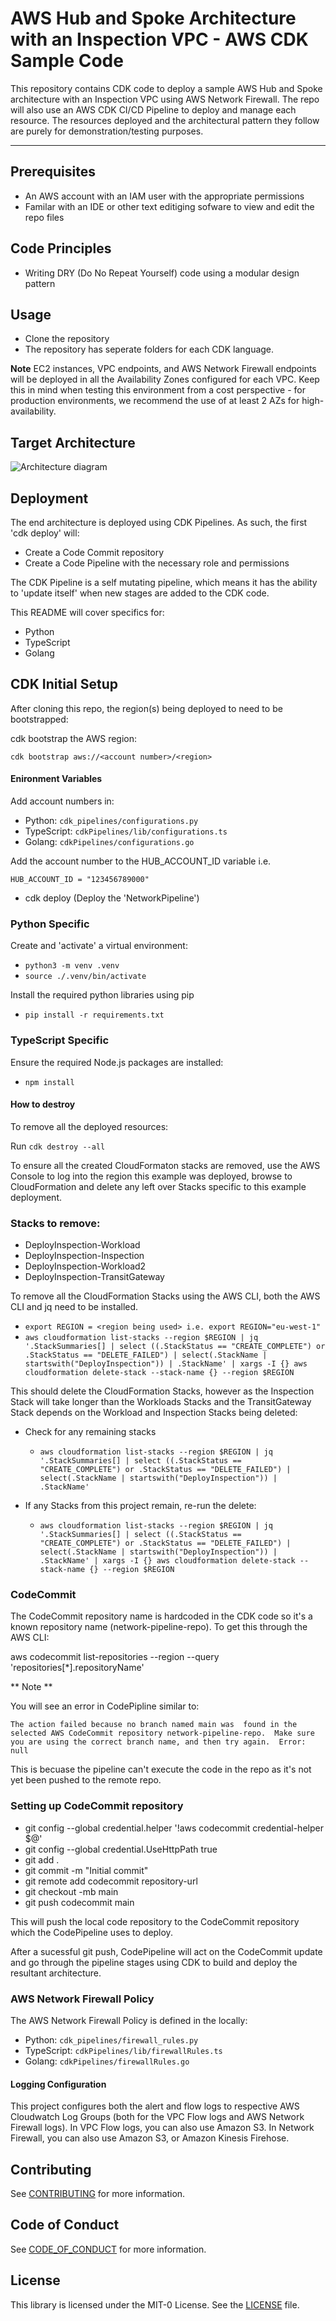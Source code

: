 # AWS Hub and Spoke Architecture with an Inspection VPC - AWS CDK Sample Code

This repository contains CDK code to deploy a sample AWS Hub and Spoke architecture with an Inspection VPC using AWS Network Firewall. The repo will also use an AWS CDK CI/CD Pipeline to deploy and manage each resource. The resources deployed and the architectural pattern they follow are purely for demonstration/testing purposes.

------

## Prerequisites

- An AWS account with an IAM user with the appropriate permissions
- Familar with an IDE or other text editiging sofware to view and edit the repo files



## Code Principles

- Writing DRY (Do No Repeat Yourself) code using a modular design pattern



## Usage

- Clone the repository
- The repository has seperate folders for each CDK language.

**Note** EC2 instances, VPC endpoints, and  AWS Network Firewall endpoints will be deployed in all the Availability  Zones configured for each VPC. Keep this in mind when testing this  environment from a cost perspective - for production environments, we  recommend the use of at least 2 AZs for high-availability.



## Target Architecture

![Architecture diagram](./images/architecture_diagram.png)



## Deployment

The end architecture is deployed using CDK Pipelines. As such, the first 'cdk deploy' will:

- Create a Code Commit repository
- Create a Code Pipeline with the necessary role and permissions

The CDK Pipeline is a self mutating pipeline, which means it has the ability to 'update itself' when new stages are added to the CDK code.

This README will cover specifics for:

- Python
- TypeScript 
- Golang



## CDK Initial Setup

After cloning this repo, the region(s) being deployed to need to be bootstrapped:

cdk bootstrap the AWS region:

`cdk bootstrap aws://<account number>/<region>`

#### Enironment Variables 

Add account numbers in:

- Python: `cdk_pipelines/configurations.py`
- TypeScript: `cdkPipelines/lib/configurations.ts`
- Golang: `cdkPipelines/configurations.go`

Add the account number to the HUB_ACCOUNT_ID variable i.e. 

`HUB_ACCOUNT_ID = "123456789000"`

- cdk deploy (Deploy the 'NetworkPipeline')

### Python Specific

Create and 'activate' a virtual environment:

- `python3 -m venv .venv`
- `source ./.venv/bin/activate`

Install the required python libraries using pip

- `pip install -r requirements.txt`

### TypeScript Specific

Ensure the required Node.js packages are installed:

- `npm install`



#### How to destroy

To remove all the deployed resources:

Run `cdk destroy --all`

To ensure all the created CloudFormaton stacks are removed, use the AWS Console to log into the region this example was deployed, browse to CloudFormation and delete any left over Stacks specific to this example deployment.

### Stacks to remove:

- DeployInspection-Workload
- DeployInspection-Inspection
- DeployInspection-Workload2
- DeployInspection-TransitGateway

To remove all the CloudFormation Stacks using the AWS CLI, both the AWS CLI and jq need to be installed.

- `export REGION = <region being used> i.e. export REGION="eu-west-1"`
- `aws cloudformation list-stacks --region $REGION | jq '.StackSummaries[] | select ((.StackStatus == "CREATE_COMPLETE") or .StackStatus == "DELETE_FAILED") | select(.StackName | startswith("DeployInspection")) | .StackName' | xargs -I {} aws cloudformation delete-stack --stack-name {} --region $REGION`

This should delete the CloudFormation Stacks, however as the Inspection Stack will take longer than the Workloads Stacks and the TransitGateway Stack depends on the Workload and Inspection Stacks being deleted:

- Check for any remaining stacks

  - `aws cloudformation list-stacks --region $REGION | jq '.StackSummaries[] | select ((.StackStatus == "CREATE_COMPLETE") or .StackStatus == "DELETE_FAILED") | select(.StackName | startswith("DeployInspection")) | .StackName'`

- If any Stacks from this project remain, re-run the delete:

  - `aws cloudformation list-stacks --region $REGION | jq '.StackSummaries[] | select ((.StackStatus == "CREATE_COMPLETE") or .StackStatus == "DELETE_FAILED") | select(.StackName | startswith("DeployInspection")) | .StackName' | xargs -I {} aws cloudformation delete-stack --stack-name {} --region $REGION`

  

### CodeCommit

The CodeCommit repository name is hardcoded in the CDK code so it's a known repository name (network-pipeline-repo). To get this through the AWS CLI:

aws codecommit list-repositories --region <region> --query 'repositories[*].repositoryName'

** Note **

You will see an error in CodePipline similar to:

`The action failed because no branch named main was  found in the selected AWS CodeCommit repository network-pipeline-repo.  Make sure you are using the correct branch name, and then try again.  Error: null`

This is becuase the pipeline can't execute the code in the repo as it's not yet been pushed to the remote repo.



### Setting up CodeCommit repository

- git config --global credential.helper '!aws codecommit credential-helper $@'
- git config --global credential.UseHttpPath true
- git add .
- git commit -m "Initial commit"
- git remote add codecommit repository-url
- git checkout -mb main
- git push codecommit main

This will push the local code repository to the CodeCommit repository which the CodePipeline uses to deploy.

After a sucessful git push, CodePipeline will act on the CodeCommit update and go through the pipeline stages using CDK to build and deploy the resultant architecture.



### AWS Network Firewall Policy

The AWS Network Firewall Policy is defined in the locally:

- Python: `cdk_pipelines/firewall_rules.py`
- TypeScript: `cdkPipelines/lib/firewallRules.ts`
- Golang: `cdkPipelines/firewallRules.go`

 

#### Logging Configuration

This project configures both the alert and flow logs to  respective AWS Cloudwatch Log Groups (both for the VPC Flow logs and AWS Network Firewall logs). In VPC Flow logs, you can also use Amazon S3.  In Network Firewall, you can also use Amazon S3, or Amazon Kinesis  Firehose.



## Contributing

See [CONTRIBUTING](./CONTRIBUTING.md) for more information.



## Code of Conduct

See [CODE_OF_CONDUCT](./CODE_OF_CONDUCT.md) for more information.



## License

This library is licensed under the MIT-0 License. See the [LICENSE](/LICENSE.md) file.
